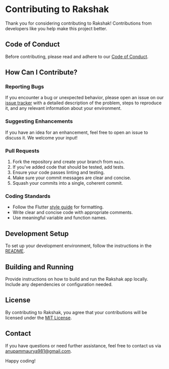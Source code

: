 # Contributing to Rakshak

Thank you for considering contributing to Rakshak! Contributions from developers like you help make this project better.

## Code of Conduct

Before contributing, please read and adhere to our [Code of Conduct](CODE_OF_CONDUCT.md).

## How Can I Contribute?

### Reporting Bugs

If you encounter a bug or unexpected behavior, please open an issue on our [issue tracker](https://github.com/anupammaurya6767/rakshak-app/issues) with a detailed description of the problem, steps to reproduce it, and any relevant information about your environment.

### Suggesting Enhancements

If you have an idea for an enhancement, feel free to open an issue to discuss it. We welcome your input!

### Pull Requests

1. Fork the repository and create your branch from `main`.
2. If you've added code that should be tested, add tests.
3. Ensure your code passes linting and testing.
4. Make sure your commit messages are clear and concise.
5. Squash your commits into a single, coherent commit.

### Coding Standards

- Follow the Flutter [style guide](https://flutter.dev/docs/development/tools/formatting) for formatting.
- Write clear and concise code with appropriate comments.
- Use meaningful variable and function names.

## Development Setup

To set up your development environment, follow the instructions in the [README](README.md).

## Building and Running

Provide instructions on how to build and run the Rakshak app locally. Include any dependencies or configuration needed.

## License

By contributing to Rakshak, you agree that your contributions will be licensed under the [MIT License](LICENSE).

## Contact

If you have questions or need further assistance, feel free to contact us via [anupammaurya981@gmail.com](mailto:anupammaurya981@gmail.com).

Happy coding!
